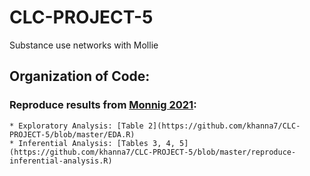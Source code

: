 # CLC-PROJECT-5
Substance use networks with Mollie

## Organization of Code:

### Reproduce results from [Monnig 2021](https://publichealth.jmir.org/2021/11/e29319/):
    * Exploratory Analysis: [Table 2](https://github.com/khanna7/CLC-PROJECT-5/blob/master/EDA.R)
    * Inferential Analysis: [Tables 3, 4, 5](https://github.com/khanna7/CLC-PROJECT-5/blob/master/reproduce-inferential-analysis.R)


    


